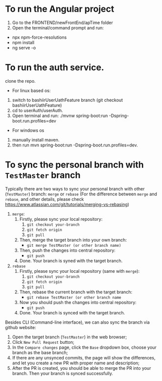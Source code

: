 # To run the Angular project
1. Go to the FRONTEND/newFrontEnd/apTime folder
2. Open the terminal/command prompt and run:
  - npx npm-force-resolutions 
  - npm install
  - ng serve -o
  
# To run the auth service.
clone the repo.

  
 
 
 * For linux based os:
 1. switch to bashiirUserUathFeature branch (git checkout bashiirUserUathFeature)
1. cd to userAuth/userAuth.
1. Open terminal and run:  ./mvnw spring-boot:run -Dspring-boot.run.profiles=dev 
* For windows os
1. manually install maven. 
1. then run mvn spring-boot:run -Dspring-boot.run.profiles=dev.

# To sync the personal branch with `TestMaster` branch
Typically there are two ways to sync your personal branch with other (`TestMaster`) branch: `merge` or `rebase` (For the difference between `merge` and `rebase`, and other details, please check https://www.atlassian.com/git/tutorials/merging-vs-rebasing)
1. `merge`: 
   1. Firstly, please sync your local repository:
      1. `git checkout your-branch`
      1. `git fetch origin`
      1. `git pull`
   1. Then, merge the target branch into your own branch:
      * `git merge TestMaster (or other branch name)`
   1. Then, push the changes into central repository:
      * `git push`
   1. Done. Your branch is syned with the target branch.
1. `rebase`
   1. Firstly, please sync your local repository (same with `merge`):
      1. `git checkout your-branch`
      1. `git fetch origin`
      1. `git pull`
   1. Then, rebase the current branch with the target branch:
      * `git rebase TestMaster (or other branch name`
   1. Now you should push the changes into central repository:
      * `git push`
   1. Done. Your branch is synced with the target branch.
   
Besides CLI (Command-line interface), we can also sync the branch via github website:
1. Open the target branch (`TestMaster`) in the web browser;
1. Click `New Pull Request` button;
1. In the `Compare changes` page, click the `Base` dropdown box, choose your branch as the base branch;
1. If there are any unsynced commits, the page will show the differences, and let you create a new PR with proper name and description;
1. After the PR is created, you should be able to merge the PR into your branch. Then your branch is synced successfully.
